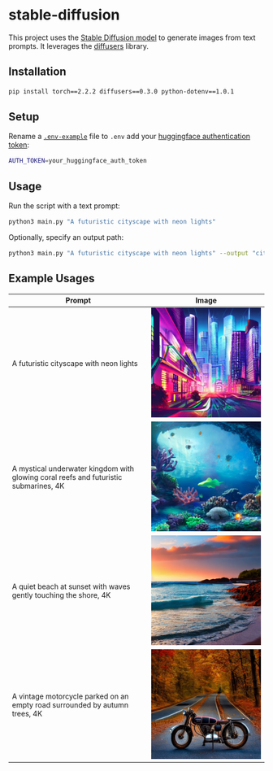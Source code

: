 # stable-diffusion

This project uses the [Stable Diffusion model](https://huggingface.co/CompVis/stable-diffusion-v1-4) to generate images from text prompts. It leverages the [diffusers](https://github.com/huggingface/diffusers) library.



## Installation

```sh
pip install torch==2.2.2 diffusers==0.3.0 python-dotenv==1.0.1
```

## Setup

Rename a [`.env-example`](.env-example) file to `.env` add your [huggingface authentication token](https://huggingface.co/docs/hub/en/security-tokens#user-access-tokens):

```sh
AUTH_TOKEN=your_huggingface_auth_token
```

## Usage

Run the script with a text prompt:

```sh
python3 main.py "A futuristic cityscape with neon lights"
```

Optionally, specify an output path:

```sh
python3 main.py "A futuristic cityscape with neon lights" --output "city.png"
```

## Example Usages  

| Prompt | Image |  
|--------|-------|  
| A futuristic cityscape with neon lights | ![](results/image_1.png) |  
| A mystical underwater kingdom with glowing coral reefs and futuristic submarines, 4K | ![](results/image_2.png) |  
| A quiet beach at sunset with waves gently touching the shore, 4K | ![](results/image_3.png) |  
| A vintage motorcycle parked on an empty road surrounded by autumn trees, 4K | ![](results/image_4.png) |  

